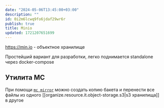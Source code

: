 ```yaml
---
date: "2024-05-06T13:45:00+03:00"
description: ""
id: 0i2m6lcwq9fo6jdaf29wr6r
publish: true
title: Minio
updated: 1721207651699
---
```


<https://min.io> - объектное хранилище

Простейший вариант для разработки, легко поднимается standalone через docker-compose

## Утилита MC

При помощи [`mc mirror`](https://min.io/docs/minio/linux/reference/minio-mc/mc-mirror.html) можно создать копию бакета и перенести все файлы из одного [[organize.resource.it.object-storage.s3|s3 хранилища]] в другое
